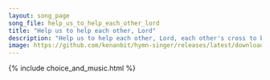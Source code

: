 ```yaml
---
layout: song_page
song_file: help_us_to_help_each_other_lord
title: "Help us to help each other, Lord"
description: "Help us to help each other, Lord, each other's cross to bear, let each his friendly aid afford, and feel another's care.  Up into thee, our living hea... english christian 4part"
image: https://github.com/kenanbit/hymn-singer/releases/latest/download/help_us_to_help_each_other_lord-trad.png
---
```


{% include choice_and_music.html %}